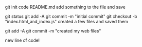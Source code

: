 git init
code README.md 
    add something to the file and save

git status 
git add -A
git commit -m "initial commit"
git checkout -b "index.html_and_index.js"
    created a few files and saved them

git add -A
git commit -m "created my web files"

new line of code!
